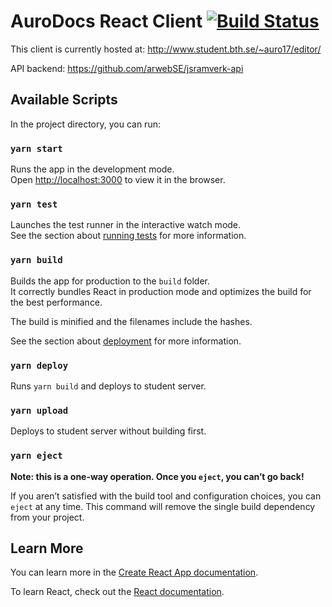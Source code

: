 # AuroDocs React Client [![Build Status](https://app.travis-ci.com/arwebSE/jsramverk-react.svg?branch=main)](https://app.travis-ci.com/arwebSE/jsramverk-react)

This client is currently hosted at: http://www.student.bth.se/~auro17/editor/

API backend: https://github.com/arwebSE/jsramverk-api

## Available Scripts

In the project directory, you can run:

### `yarn start`

Runs the app in the development mode.\
Open [http://localhost:3000](http://localhost:3000) to view it in the browser.


### `yarn test`

Launches the test runner in the interactive watch mode.\
See the section about [running tests](https://facebook.github.io/create-react-app/docs/running-tests) for more information.


### `yarn build`

Builds the app for production to the `build` folder.\
It correctly bundles React in production mode and optimizes the build for the best performance.

The build is minified and the filenames include the hashes.

See the section about [deployment](https://facebook.github.io/create-react-app/docs/deployment) for more information.


### `yarn deploy`

Runs `yarn build` and deploys to student server.


### `yarn upload`

Deploys to student server without building first.


### `yarn eject`

**Note: this is a one-way operation. Once you `eject`, you can’t go back!**

If you aren’t satisfied with the build tool and configuration choices, you can `eject` at any time. This command will remove the single build dependency from your project.

## Learn More

You can learn more in the [Create React App documentation](https://facebook.github.io/create-react-app/docs/getting-started).

To learn React, check out the [React documentation](https://reactjs.org/).
